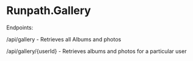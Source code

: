 # Runpath.Gallery


Endpoints:

/api/gallery - Retrieves all Albums and photos

/api/gallery/{userId} - Retrieves albums and photos for a particular user
